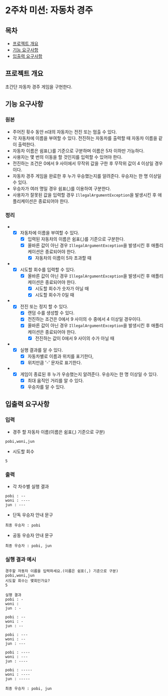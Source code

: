 # 2주차 미션: 자동차 경주

## 목차

- [프로젝트 개요](#프로젝트-개요)
- [기능 요구사항](#기능-요구사항)
- [입출력 요구사항](#입출력-요구사항)

## 프로젝트 개요

초간단 자동차 경주 게임을 구현한다.

## 기능 요구사항

### 원본

- 주어진 횟수 동안 n대의 자동차는 전진 또는 멈출 수 있다.
- 각 자동차에 이름을 부여할 수 있다. 전진하는 자동차를 출력할 때 자동차 이름을 같이 출력한다.
- 자동차 이름은 쉼표(,)를 기준으로 구분하며 이름은 5자 이하만 가능하다.
- 사용자는 몇 번의 이동을 할 것인지를 입력할 수 있어야 한다.
- 전진하는 조건은 0에서 9 사이에서 무작위 값을 구한 후 무작위 값이 4 이상일 경우이다.
- 자동차 경주 게임을 완료한 후 누가 우승했는지를 알려준다. 우승자는 한 명 이상일 수 있다.
- 우승자가 여러 명일 경우 쉼표(,)를 이용하여 구분한다.
- 사용자가 잘못된 값을 입력할 경우 `IllegalArgumentException`을 발생시킨 후 애플리케이션은 종료되어야 한다.

### 정리

- - [x] 자동차에 이름을 부여할 수 있다.
    - [x] 입력된 자동차의 이름은 쉼표(,)를 기준으로 구분한다.
    - [x] 올바른 값이 아닌 경우 `IllegalArgumentException`을 발생시킨 후 애플리케이션은 종료되어야 한다.
        - [x] 자동차의 이름이 5자 초과할 때

- - [x] 시도할 회수를 입력할 수 있다.
    - [x] 올바른 값이 아닌 경우 `IllegalArgumentException`을 발생시킨 후 애플리케이션은 종료되어야 한다.
        - [x] 시도할 회수가 숫자가 아닐 때
        - [x] 시도할 회수가 0일 때

- - [x] 전진 또는 정지 할 수 있다.
    - [x] 랜덤 수를 생성할 수 있다.
    - [x] 전진하는 조건은 0에서 9 사이의 수 중에서 4 이상일 경우이다.
    - [x] 올바른 값이 아닌 경우 `IllegalArgumentException`을 발생시킨 후 애플리케이션은 종료되어야 한다.
        - [x] 전진하는 값이 0에서 9 사이의 수가 아닐 때

- - [x] 실행 결과를 알 수 있다.
    - [x] 자동차별로 이름과 위치를 표기한다,
    - [x] 위치만큼 '-' 문자로 표기한다.

- - [x] 게임이 종료된 후 누가 우승했는지 알려준다. 우승자는 한 명 이상일 수 있다.
    - [x] 최대 움직인 거리를 알 수 있다.
    - [x] 우승자를 알 수 있다.

## 입출력 요구사항

### 입력

- 경주 할 자동차 이름(이름은 쉼표(,) 기준으로 구분)

```
pobi,woni,jun
```

- 시도할 회수

```
5
```

### 출력

- 각 차수별 실행 결과

```
pobi : --
woni : ----
jun : ---
```

- 단독 우승자 안내 문구

```
최종 우승자 : pobi
```

- 공동 우승자 안내 문구

```
최종 우승자 : pobi, jun
```

### 실행 결과 예시

```
경주할 자동차 이름을 입력하세요.(이름은 쉼표(,) 기준으로 구분)
pobi,woni,jun
시도할 회수는 몇회인가요?
5

실행 결과
pobi : -
woni : 
jun : -

pobi : --
woni : -
jun : --

pobi : ---
woni : --
jun : ---

pobi : ----
woni : ---
jun : ----

pobi : -----
woni : ----
jun : -----

최종 우승자 : pobi, jun
```
